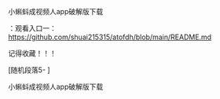 小蝌蚪成视频人app破解版下载

：观看入口一：https://github.com/shuai215315/atofdh/blob/main/README.md


记得收藏！！！



[随机段落5-
]






小蝌蚪成视频人app破解版下载
